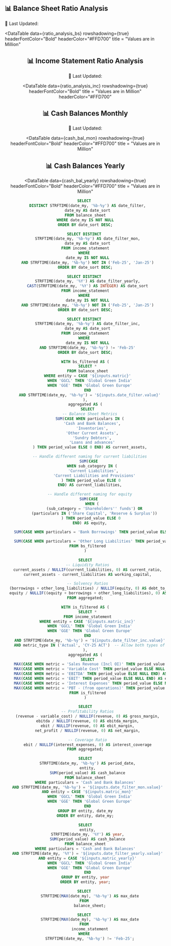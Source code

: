<Grid cols = 3>

## 📊 Balance Sheet Ratio Analysis

<div class = "relative relative mb-5 mt-1 ml-25">

<Dropdown data={date_filter} name=date_filter value=date_filter title="Month" defaultValue="Dec-24" order = 'date_sort desc'>
</Dropdown>
</div>

<div class= "relative mt-5 ml-32">
 <p class="text-sm text-grey ml-auto">
        📅 Last Updated: <Value data={max_date} />
    </p>
</div>

</Grid>

<div class="flex items-center justify-between w-full">
<ButtonGroup name="matric" display="tabs">
        <ButtonGroupItem valueLabel="Global Green India" value="GGCL" default />
        <ButtonGroupItem valueLabel="Global Green Europe" value="GGE" />
</ButtonGroup>
</div>

<DataTable data={ratio_analysis_bs}
  rowshadowing={true}
  headerFontColor="Bold"
  headerColor="#FFD700"
  title = "Values are in Million"
>
  <Column id="current_ratio" title="Current Ratio" fmt=usd align="center" />
  <Column id="working_capital" title="Working Capital" fmt=usd align="center" />
  <Column id="debt_to_equity" title="Debt-to-Equity" fmt=usd align="center" />
  <Column id="equity_ratio" title="Equity Ratio" fmt=usd align="center" />
</DataTable>


<Grid cols = 3>

## 📊 Income Statement Ratio Analysis

<div class = "relative relative mb-5 mt-1 ml-25">

<Dropdown data={date_filter_inc} name=date_filter_inc value=date_filter_inc title="Month" defaultValue="Dec-24" order = 'date_sort desc'>
</Dropdown>

</div>

<div class= "relative mt-5 ml-32">
 <p class="text-sm text-grey ml-auto">
        📅 Last Updated: <Value data={max_date_inc} />
    </p>
</div>

</Grid>

<div class="flex items-center justify-between w-full">
<ButtonGroup name="matric_inc" display="tabs">
        <ButtonGroupItem valueLabel="Global Green India" value="GGCL" default />
        <ButtonGroupItem valueLabel="Global Green Europe" value="GGE" />
</ButtonGroup>
</div>

<DataTable data={ratio_analysis_inc}
  rowshadowing={true}
  headerFontColor="Bold"
  title = "Values are in Million" 
  headerColor="#FFD700"
>
  <Column id="gross_margin" title="Gross Margin" fmt='0.00"%"' align="center" />
  <Column id="ebitda_margin" title="EBITDA Margin" fmt='0.00"%"' align="center" />
  <Column id="ebit_margin" title="EBIT Margin" fmt='0.00"%"' align="center" />
  <Column id="net_margin" title="Net Profit Margin" fmt='0.00"%"' align="center" />
  <Column id="interest_coverage" title="Interest Coverage" fmt=usd align="center" />
</DataTable>

<Grid cols = 3>

## 📊 Cash Balances Monthly

<div class = "relative mt-1 ml-23">
<Dropdown data={date_filter_mon} name=date_filter_mon value=date_filter_mon title="Month" defaultValue="Dec-24" order = 'date_sort desc'>
</Dropdown>
</div>

<div class= "relative mt-5 ml-32">
 <p class="text-sm text-grey ml-auto">
        📅 Last Updated: <Value data={max_date} />
    </p>
</div>

</Grid>

<div class="flex items-center justify-between w-full">
<ButtonGroup name="matric_mon" display="tabs">
        <ButtonGroupItem valueLabel="Global Green India" value="GGCL" default />
        <ButtonGroupItem valueLabel="Global Green Europe" value="GGE" />
</ButtonGroup>
</div>

<DataTable data={cash_bal_mon}
  rowshadowing={true}
  headerFontColor="Bold"
  headerColor="#FFD700"
  title = "Values are in Million"
>
<Column id = "cash_balance" Title = "Cash Balance" fmt = '$0.00' align='center'/>
</DataTable>

<Grid cols = 2>

## 📊 Cash Balances Yearly

<div class = "relative mt-1">
<Dropdown data={date_filter_yearly} name=date_filter_yearly value=date_filter_yearly title="Year" defaultValue="2024" order = 'date_sort desc'>
</Dropdown>
</div>

</Grid>

<div class="flex items-center justify-between w-full">
<ButtonGroup name="matric_yearly" display="tabs">
        <ButtonGroupItem valueLabel="Global Green India" value="GGCL" default />
        <ButtonGroupItem valueLabel="Global Green Europe" value="GGE" />
</ButtonGroup>
</div>

<DataTable data={cash_bal_yearly}
  rowshadowing={true}
  headerFontColor="Bold"
  headerColor="#FFD700"
  title = "Values are in Million"
>
<Column id = "cash_balance" Title = "Cash Balance" fmt = '$0.00' align='center'/>
</DataTable>

<div class = 'mb-15'> </div>

```sql date_filter
SELECT 
  DISTINCT STRFTIME(date_my, '%b-%y') AS date_filter,
  date_my AS date_sort
FROM balance_sheet
WHERE date_my IS NOT NULL
ORDER BY date_sort DESC;
```

```sql date_filter_mon
SELECT DISTINCT 
  STRFTIME(date_my, '%b-%y') AS date_filter_mon,
  date_my AS date_sort
FROM income_statement
WHERE 
  date_my IS NOT NULL
  AND STRFTIME(date_my, '%b-%y') NOT IN ('Feb-25', 'Jan-25')
ORDER BY date_sort DESC;
```


```sql date_filter_yearly
SELECT DISTINCT 
  STRFTIME(date_my, '%Y') AS date_filter_yearly,
  CAST(STRFTIME(date_my, '%Y') AS INTEGER) AS date_sort
FROM income_statement
WHERE 
  date_my IS NOT NULL
  AND STRFTIME(date_my, '%b-%y') NOT IN ('Feb-25', 'Jan-25')
ORDER BY date_sort DESC;

```

```sql date_filter_inc
SELECT DISTINCT 
  STRFTIME(date_my, '%b-%y') AS date_filter_inc,
  date_my AS date_sort
FROM income_statement
WHERE 
  date_my IS NOT NULL
  AND STRFTIME(date_my, '%b-%y') != 'Feb-25'
ORDER BY date_sort DESC;
```


```sql ratio_analysis_bs
WITH bs_filtered AS (
  SELECT *
  FROM balance_sheet
  WHERE entity = CASE '${inputs.matric}'
    WHEN 'GGCL' THEN 'Global Green India'
    WHEN 'GGE' THEN 'Global Green Europe'
  END
    AND STRFTIME(date_my, '%b-%y') = '${inputs.date_filter.value}'
),
aggregated AS (
  SELECT
    -- Balance Sheet Metrics
    SUM(CASE WHEN particulars IN (
      'Cash and Bank Balances',
      'Inventories',
      'Other Current Assets',
      'Sundry Debtors',
      'Loans and advances'
    ) THEN period_value ELSE 0 END) AS current_assets,

    -- Handle different naming for current liabilities
    SUM(CASE 
      WHEN sub_category IN (
        'Current Liabilities', 
        'Current Liabilities and Provisions'
      ) THEN period_value ELSE 0 
    END) AS current_liabilities,

    -- Handle different naming for equity
    SUM(CASE 
      WHEN (
        (sub_category = 'Shareholders'' funds') OR
        (particulars IN ('Share Capital', 'Reserve & Surplus'))
      ) THEN period_value ELSE 0 
    END) AS equity,

    SUM(CASE WHEN particulars = 'Bank Borrowings' THEN period_value ELSE 0 END) AS borrowings,

    SUM(CASE WHEN particulars = 'Other Long Liabilities' THEN period_value ELSE 0 END) AS other_long_liabilities
  FROM bs_filtered
)

SELECT
  -- Liquidity Ratios
  current_assets / NULLIF(current_liabilities, 0) AS current_ratio,
  current_assets - current_liabilities AS working_capital,

  -- Solvency Ratios
  (borrowings + other_long_liabilities) / NULLIF(equity, 0) AS debt_to_equity,
  equity / NULLIF((equity + borrowings + other_long_liabilities), 0) AS equity_ratio
FROM aggregated;


```

```sql ratio_analysis_inc
WITH is_filtered AS (
  SELECT *
  FROM income_statement
  WHERE entity = CASE '${inputs.matric_inc}'
    WHEN 'GGCL' THEN 'Global Green India'
    WHEN 'GGE' THEN 'Global Green Europe'
  END
    AND STRFTIME(date_my, '%b-%y') = '${inputs.date_filter_inc.value}'
    AND metric_type IN ('Actual', 'CY-25 ACT')  -- Allow both types of actuals
),
aggregated AS (
  SELECT
    MAX(CASE WHEN metric = 'Sales Revenue (Incl OI)' THEN period_value ELSE NULL END) AS revenue,
    MAX(CASE WHEN metric = 'Variable Cost' THEN period_value ELSE NULL END) AS variable_cost,
    MAX(CASE WHEN metric = 'EBITDA' THEN period_value ELSE NULL END) AS ebitda,
    MAX(CASE WHEN metric = 'EBIT' THEN period_value ELSE NULL END) AS ebit,
    MAX(CASE WHEN metric = 'Interest Expenses' THEN period_value ELSE NULL END) AS interest_expenses,
    MAX(CASE WHEN metric = 'PBT - (from operations)' THEN period_value ELSE NULL END) AS net_profit
  FROM is_filtered
)

SELECT
  -- Profitability Ratios
  (revenue - variable_cost) / NULLIF(revenue, 0) AS gross_margin,
  ebitda / NULLIF(revenue, 0) AS ebitda_margin,
  ebit / NULLIF(revenue, 0) AS ebit_margin,
  net_profit / NULLIF(revenue, 0) AS net_margin,

  -- Coverage Ratio
  ebit / NULLIF(interest_expenses, 0) AS interest_coverage
FROM aggregated;


```
```sql cash_bal_mon
SELECT
  STRFTIME(date_my, '%b-%y') AS period_date,
  entity,
  SUM(period_value) AS cash_balance
FROM balance_sheet
WHERE particulars = 'Cash and Bank Balances'
  AND STRFTIME(date_my, '%b-%y') = '${inputs.date_filter_mon.value}'
  AND entity = CASE '${inputs.matric_mon}'
    WHEN 'GGCL' THEN 'Global Green India'
    WHEN 'GGE' THEN 'Global Green Europe'
  END
GROUP BY entity, date_my
ORDER BY entity, date_my;

```

```sql cash_bal_yearly
SELECT
  entity,
  STRFTIME(date_my, '%Y') AS year,
  SUM(period_value) AS cash_balance
FROM balance_sheet
WHERE particulars = 'Cash and Bank Balances'
  AND STRFTIME(date_my, '%Y') = '${inputs.date_filter_yearly.value}'
  AND entity = CASE '${inputs.matric_yearly}'
    WHEN 'GGCL' THEN 'Global Green India'
    WHEN 'GGE' THEN 'Global Green Europe'
  END
GROUP BY entity, year
ORDER BY entity, year;


```

```sql max_date
SELECT 
    STRFTIME(MAX(date_my), '%b-%y') AS max_date
FROM 
    balance_sheet;
```

```sql max_date_inc
SELECT 
    STRFTIME(MAX(date_my), '%b-%y') AS max_date
FROM 
    income_statement
WHERE 
    STRFTIME(date_my, '%b-%y') != 'Feb-25';
```